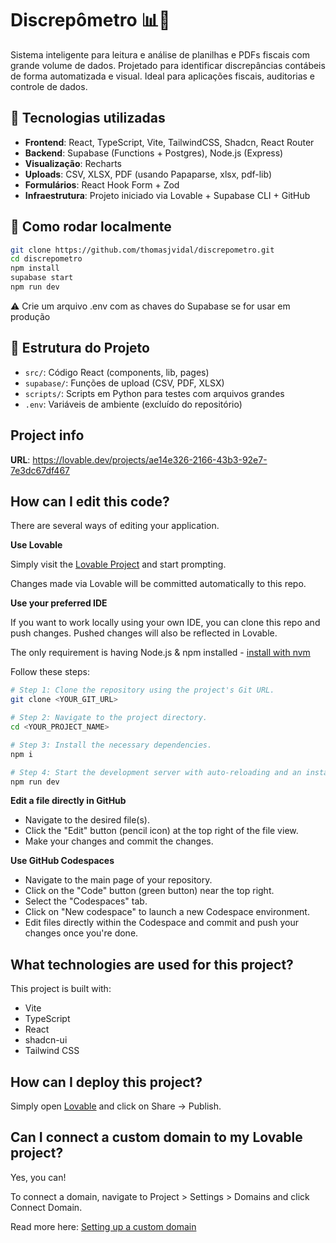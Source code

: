 # Discrepômetro 📊🐍

Sistema inteligente para leitura e análise de planilhas e PDFs fiscais com grande volume de dados. Projetado para identificar discrepâncias contábeis de forma automatizada e visual. Ideal para aplicações fiscais, auditorias e controle de dados.

## 🚀 Tecnologias utilizadas

- **Frontend**: React, TypeScript, Vite, TailwindCSS, Shadcn, React Router
- **Backend**: Supabase (Functions + Postgres), Node.js (Express)
- **Visualização**: Recharts
- **Uploads**: CSV, XLSX, PDF (usando Papaparse, xlsx, pdf-lib)
- **Formulários**: React Hook Form + Zod
- **Infraestrutura**: Projeto iniciado via Lovable + Supabase CLI + GitHub

## 📂 Como rodar localmente

```bash
git clone https://github.com/thomasjvidal/discrepometro.git
cd discrepometro
npm install
supabase start
npm run dev
```

⚠️ Crie um arquivo .env com as chaves do Supabase se for usar em produção

## 📁 Estrutura do Projeto

- `src/`: Código React (components, lib, pages)
- `supabase/`: Funções de upload (CSV, PDF, XLSX)
- `scripts/`: Scripts em Python para testes com arquivos grandes
- `.env`: Variáveis de ambiente (excluído do repositório)

## Project info

**URL**: https://lovable.dev/projects/ae14e326-2166-43b3-92e7-7e3dc67df467

## How can I edit this code?

There are several ways of editing your application.

**Use Lovable**

Simply visit the [Lovable Project](https://lovable.dev/projects/ae14e326-2166-43b3-92e7-7e3dc67df467) and start prompting.

Changes made via Lovable will be committed automatically to this repo.

**Use your preferred IDE**

If you want to work locally using your own IDE, you can clone this repo and push changes. Pushed changes will also be reflected in Lovable.

The only requirement is having Node.js & npm installed - [install with nvm](https://github.com/nvm-sh/nvm#installing-and-updating)

Follow these steps:

```sh
# Step 1: Clone the repository using the project's Git URL.
git clone <YOUR_GIT_URL>

# Step 2: Navigate to the project directory.
cd <YOUR_PROJECT_NAME>

# Step 3: Install the necessary dependencies.
npm i

# Step 4: Start the development server with auto-reloading and an instant preview.
npm run dev
```

**Edit a file directly in GitHub**

- Navigate to the desired file(s).
- Click the "Edit" button (pencil icon) at the top right of the file view.
- Make your changes and commit the changes.

**Use GitHub Codespaces**

- Navigate to the main page of your repository.
- Click on the "Code" button (green button) near the top right.
- Select the "Codespaces" tab.
- Click on "New codespace" to launch a new Codespace environment.
- Edit files directly within the Codespace and commit and push your changes once you're done.

## What technologies are used for this project?

This project is built with:

- Vite
- TypeScript
- React
- shadcn-ui
- Tailwind CSS

## How can I deploy this project?

Simply open [Lovable](https://lovable.dev/projects/ae14e326-2166-43b3-92e7-7e3dc67df467) and click on Share -> Publish.

## Can I connect a custom domain to my Lovable project?

Yes, you can!

To connect a domain, navigate to Project > Settings > Domains and click Connect Domain.

Read more here: [Setting up a custom domain](https://docs.lovable.dev/tips-tricks/custom-domain#step-by-step-guide)
